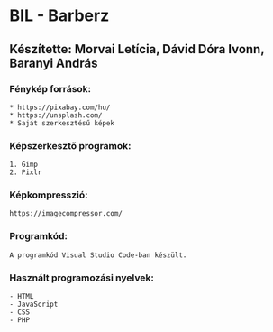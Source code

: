 # BIL - Barberz

## Készítette: Morvai Letícia, Dávid Dóra Ivonn, Baranyi András

### Fénykép források: 
    * https://pixabay.com/hu/
    * https://unsplash.com/
    * Saját szerkesztésű képek

### Képszerkesztő programok: 
    1. Gimp
    2. Pixlr

### Képkompresszió:
    https://imagecompressor.com/

### Programkód:
    A programkód Visual Studio Code-ban készült.

### Használt programozási nyelvek:
    - HTML
    - JavaScript
    - CSS
    - PHP
